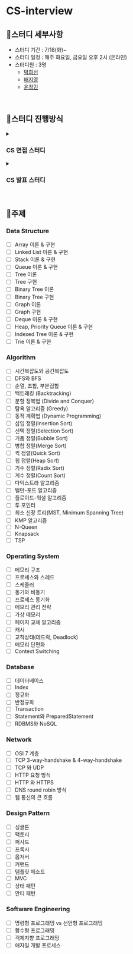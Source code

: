 # CS-interview

## 📍스터디 세부사항

- 스터디 기간 : 7/18(화)~
- 스터디 일정 : 매주 화요일, 금요일 오후 2시 (온라인)
- 스터디원 : 3명
  - [박희선](https://github.com/summeree22)
  - [배지영](https://github.com/fjiyt)
  - [윤정민](https://github.com/jungmiin)

<br>

## 📍스터디 진행방식
<details>
  <summary><h3>CS 면접 스터디</h3></summary>
  <ol>
    <li>해당 블로그 ([https://gyoogle.dev/blog/](https://gyoogle.dev/blog/)) 를 참고해서 각 과목별로 공부할 주제를 정합니다.</li>
    <li>주제에 대해 공부를 해오면 스터디 당일에 사다리 타서 각자 질문받을 주제를 정합니다.</li> 
    <li>한사람마다 정해진 주제로 돌아가며 나머지 사람이 질문을 계속합니다. (질문하는 사람이 답변하는 사람 답 기록해줌)</li>
    <li>스터디가 끝난 후 자신이 받은 질문 및 답변을 이슈에 등록합니다.</li>
    <li>올라온 이슈 중 첨언하고 싶은게 있다면 답변을 추가합니다.</li>
  </ol>
  </div>
</details>

<details>
  <summary><h3>CS 발표 스터디</h3></summary>
  <ol>
    <li>각자 공부해서 발표할 주제를 정합니다.</li>
    <li>주제에 대해 발표 준비를 해오면 스터디 당일에 발표를 합니다.</li> 
    <li>주제에 관련한 토의/질문을 진행합니다.</li>
    <li>스터디가 끝난 후 자신이 정리한 발표자료를 올립니다.</li>
  </ol>
  </div>
</details>

<br>

## 📍주제
### Data Structure

- [ ] Array 이론 & 구현
- [ ] Linked List 이론 & 구현
- [ ] Stack 이론 & 구현
- [ ] Queue 이론 & 구현
- [ ] Tree 이론
- [ ] Tree 구현
- [ ] Binary Tree 이론
- [ ] Binary Tree 구현
- [ ] Graph 이론
- [ ] Graph 구현
- [ ] Deque 이론 & 구현
- [ ] Heap, Priority Queue 이론 & 구현
- [ ] Indexed Tree 이론 & 구현
- [ ] Trie 이론 & 구현

### Algorithm

- [ ] 시간복잡도와 공간복잡도
- [ ] DFS와 BFS
- [ ] 순열, 조합, 부분집합
- [ ] 백트래킹 (Backtracking)
- [ ] 분할 정복법 (Divide and Conquer)
- [ ] 탐욕 알고리즘 (Greedy)
- [ ] 동적 계획법 (Dynamic Programming)
- [ ] 삽입 정렬(Insertion Sort)
- [ ] 선택 정렬(Selection Sort)
- [ ] 거품 정렬(Bubble Sort)
- [ ] 병합 정렬(Merge Sort)
- [ ] 퀵 정렬(Quick Sort)
- [ ] 힙 정렬(Heap Sort)
- [ ] 기수 정렬(Radix Sort)
- [ ] 계수 정렬(Count Sort)
- [ ] 다익스트라 알고리즘
- [ ] 벨만-포드 알고리즘
- [ ] 플로이드-워셜 알고리즘
- [ ] 투 포인터
- [ ] 최소 신장 트리(MST, Minimum Spanning Tree)
- [ ] KMP 알고리즘
- [ ] N-Queen
- [ ] Knapsack
- [ ] TSP

### Operating System

- [ ] 메모리 구조
- [ ] 프로세스와 스레드
- [ ] 스케줄러
- [ ] 동기와 비동기
- [ ] 프로세스 동기화
- [ ] 메모리 관리 전략
- [ ] 가상 메모리
- [ ] 페이지 교체 알고리즘
- [ ] 캐시
- [ ] 교착상태(데드락, Deadlock)
- [ ] 메모리 단편화
- [ ] Context Switching

### Database

- [ ] 데이터베이스
- [ ] Index
- [ ] 정규화
- [ ] 반정규화
- [ ] Transaction
- [ ] Statement와 PreparedStatement
- [ ] RDBMS와 NoSQL

### Network

- [ ] OSI 7 계층
- [ ] TCP 3-way-handshake & 4-way-handshake
- [ ] TCP 와 UDP
- [ ] HTTP 요청 방식
- [ ] HTTP 와 HTTPS
- [ ] DNS round robin 방식
- [ ] 웹 통신의 큰 흐름

### Design Pattern

- [ ] 싱글톤
- [ ] 팩토리
- [ ] 퍼사드
- [ ] 프록시
- [ ] 옵저버
- [ ] 커맨드
- [ ] 템플릿 메소드
- [ ] MVC
- [ ] 상태 패턴
- [ ] 안티 패턴

### Software Engineering

- [ ] 명령형 프로그래밍 vs 선언형 프로그래밍
- [ ] 함수형 프로그래밍
- [ ] 객체지향 프로그래밍
- [ ] 애자일 개발 프로세스

<br>
